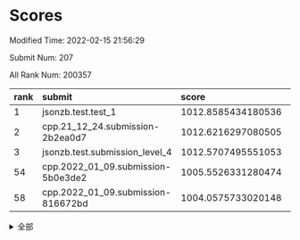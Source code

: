 # Scores

Modified Time: 2022-02-15 21:56:29

Submit Num: 207

All Rank Num: 200357

| rank |               submit               |       score        |       sigma        | pk_num |
| :--- | :--------------------------------- | :----------------- | :----------------- | :----- |
| 1    | jsonzb.test.test_1                 | 1012.8585434180536 | 0.8125143755907906 | 3868   |
| 2    | cpp.21_12_24.submission-2b2ea0d7   | 1012.6216297080505 | 0.7840668780677704 | 3872   |
| 3    | jsonzb.test.submission_level_4     | 1012.5707495551053 | 0.7966155197815814 | 3868   |
| 54   | cpp.2022_01_09.submission-5b0e3de2 | 1005.5526331280474 | 0.7186245688940162 | 3874   |
| 58   | cpp.2022_01_09.submission-816672bd | 1004.0575733020148 | 0.7158139768676741 | 3875   |


<details>
<summary>全部</summary>

| rank |                 submit                 |       score        |       sigma        | pk_num |
| :--- | :------------------------------------- | :----------------- | :----------------- | :----- |
| 1    | jsonzb.test.test_1                     | 1012.8585434180536 | 0.8125143755907906 | 3868   |
| 2    | cpp.21_12_24.submission-2b2ea0d7       | 1012.6216297080505 | 0.7840668780677704 | 3872   |
| 3    | jsonzb.test.submission_level_4         | 1012.5707495551053 | 0.7966155197815814 | 3868   |
| 4    | gobigger.level_3.submission_level_3_4  | 1012.1260343049026 | 0.7929607733136602 | 3867   |
| 5    | gobigger.level_3.submission_level_3_5  | 1011.8568892203804 | 0.8096657244211145 | 3872   |
| 6    | gobigger.level_3.submission_level_3_24 | 1011.3533053634781 | 0.7841144062588441 | 3871   |
| 7    | gobigger.level_3.submission_level_3_20 | 1011.324004591979  | 0.76367484652678   | 3872   |
| 8    | gobigger.level_3.submission_level_3_26 | 1011.3012922928817 | 0.773247585245051  | 3873   |
| 9    | gobigger.level_3.submission_level_3_31 | 1011.0342440434631 | 0.7550365798553339 | 3875   |
| 10   | gobigger.level_3.submission_level_3_30 | 1011.0281099945341 | 0.7700962143329751 | 3871   |
| 11   | gobigger.level_3.submission_level_3_35 | 1010.9775775499206 | 0.779408934040516  | 3873   |
| 12   | gobigger.level_3.submission_level_3_23 | 1010.8975857128089 | 0.7842529697276787 | 3873   |
| 13   | gobigger.level_3.submission_level_3_39 | 1010.8804273550503 | 0.7660220175634934 | 3869   |
| 14   | gobigger.level_3.submission_level_3_21 | 1010.7976958849766 | 0.7823900064767362 | 3867   |
| 15   | gobigger.level_3.submission_level_3_45 | 1010.7502112108112 | 0.7756206661686971 | 3875   |
| 16   | gobigger.level_3.submission_level_3_29 | 1010.7129580870513 | 0.7711146976239639 | 3875   |
| 17   | gobigger.level_3.submission_level_3_9  | 1010.55661701124   | 0.7708477817808194 | 3874   |
| 18   | gobigger.level_3.submission_level_3_48 | 1010.3406194247973 | 0.7684296663879375 | 3870   |
| 19   | gobigger.level_3.submission_level_3_10 | 1010.3001033212694 | 0.7713857608162719 | 3879   |
| 20   | gobigger.level_3.submission_level_3_16 | 1010.2950240229566 | 0.7515263298721498 | 3875   |
| 21   | gobigger.level_3.submission_level_3_2  | 1010.2866177630606 | 0.7530624053906743 | 3875   |
| 22   | gobigger.level_3.submission_level_3_42 | 1010.2545731256263 | 0.7379868957717461 | 3871   |
| 23   | gobigger.level_3.submission_level_3_32 | 1010.1190021389665 | 0.7532986134374282 | 3866   |
| 24   | gobigger.level_3.submission_level_3_38 | 1010.0610458393896 | 0.7881060220699427 | 3872   |
| 25   | gobigger.level_3.submission_level_3_18 | 1010.0010789401682 | 0.7666529271939875 | 3875   |
| 26   | gobigger.level_3.submission_level_3_40 | 1009.9135878487093 | 0.7579194757664841 | 3874   |
| 27   | gobigger.level_3.submission_level_3_28 | 1009.9015846208603 | 0.7678395160562526 | 3873   |
| 28   | gobigger.level_3.submission_level_3_14 | 1009.7897861653947 | 0.7618864112596764 | 3875   |
| 29   | gobigger.level_3.submission_level_3_37 | 1009.7805365206559 | 0.7502459647909515 | 3873   |
| 30   | gobigger.level_3.submission_level_3_8  | 1009.7784712302148 | 0.7609990961547445 | 3871   |
| 31   | gobigger.level_3.submission_level_3_3  | 1009.639064005341  | 0.7918807879997518 | 3868   |
| 32   | gobigger.level_3.submission_level_3_7  | 1009.5770544028722 | 0.7396677802381237 | 3873   |
| 33   | gobigger.level_3.submission_level_3_49 | 1009.5141187585551 | 0.7533741262477229 | 3870   |
| 34   | gobigger.level_3.submission_level_3_19 | 1009.4269555684763 | 0.7448899529816614 | 3871   |
| 35   | gobigger.level_3.submission_level_3_0  | 1009.3219820590007 | 0.7720435126786386 | 3872   |
| 36   | gobigger.level_3.submission_level_3_1  | 1009.2634920244234 | 0.7489973759259068 | 3870   |
| 37   | gobigger.level_3.submission_level_3_17 | 1009.248366694236  | 0.7430476032817935 | 3869   |
| 38   | gobigger.level_3.submission_level_3_12 | 1009.2431946725579 | 0.7509241118792489 | 3874   |
| 39   | gobigger.level_3.submission_level_3_46 | 1009.2343995326689 | 0.7338169034628519 | 3874   |
| 40   | gobigger.level_3.submission_level_3_15 | 1009.2271693775923 | 0.7407385018377166 | 3874   |
| 41   | gobigger.level_3.submission_level_3_43 | 1009.1439872471746 | 0.7551483399351826 | 3869   |
| 42   | gobigger.level_3.submission_level_3_47 | 1009.1109445532904 | 0.7431798668706154 | 3874   |
| 43   | gobigger.level_3.submission_level_3_11 | 1009.0869664802211 | 0.7684205286119771 | 3872   |
| 44   | gobigger.level_3.submission_level_3_34 | 1009.0596038429729 | 0.7667656494187093 | 3868   |
| 45   | gobigger.level_3.submission_level_3_44 | 1009.0061657367949 | 0.7446148416994808 | 3873   |
| 46   | gobigger.level_3.submission_level_3_6  | 1008.9888974765461 | 0.7529724550817009 | 3875   |
| 47   | gobigger.level_3.submission_level_3_25 | 1008.9384780816156 | 0.7562259837530833 | 3873   |
| 48   | gobigger.level_3.submission_level_3_41 | 1008.8170836776728 | 0.7565330740376751 | 3873   |
| 49   | gobigger.level_3.submission_level_3_22 | 1008.5374630731324 | 0.7469255888502032 | 3872   |
| 50   | gobigger.level_3.submission_level_3_36 | 1008.4668221361901 | 0.7271777035501341 | 3876   |
| 51   | gobigger.level_3.submission_level_3_13 | 1008.3637264050931 | 0.7371621821118031 | 3870   |
| 52   | gobigger.level_3.submission_level_3_27 | 1008.1120689241593 | 0.7258249675842575 | 3873   |
| 53   | gobigger.level_3.submission_level_3_33 | 1007.8654586227941 | 0.7302744415614865 | 3870   |
| 54   | cpp.2022_01_09.submission-5b0e3de2     | 1005.5526331280474 | 0.7186245688940162 | 3874   |
| 55   | gobigger.level_1.submission_level_1_48 | 1004.5870220032698 | 0.7414917331038663 | 3873   |
| 56   | gobigger.level_1.submission_level_1_36 | 1004.4453735814777 | 0.720261436787608  | 3869   |
| 57   | gobigger.level_1.submission_level_1_43 | 1004.2772204905358 | 0.7275129997460191 | 3870   |
| 58   | cpp.2022_01_09.submission-816672bd     | 1004.0575733020148 | 0.7158139768676741 | 3875   |
| 59   | gobigger.level_1.submission_level_1_31 | 1004.0302966754986 | 0.7141451536058325 | 3876   |
| 60   | gobigger.level_1.submission_level_1_21 | 1003.9568273119272 | 0.7177691703157599 | 3870   |
| 61   | gobigger.level_1.submission_level_1_20 | 1003.9376966157193 | 0.7234531567000408 | 3870   |
| 62   | gobigger.level_1.submission_level_1_13 | 1003.9252969555471 | 0.7251326354828991 | 3871   |
| 63   | gobigger.level_1.submission_level_1_9  | 1003.8863966949529 | 0.7143026625979229 | 3872   |
| 64   | gobigger.level_1.submission_level_1_34 | 1003.856188459661  | 0.7109066640975383 | 3868   |
| 65   | gobigger.level_1.submission_level_1_4  | 1003.8139460002755 | 0.717909336111155  | 3875   |
| 66   | gobigger.level_1.submission_level_1_44 | 1003.8099169438483 | 0.7200703350582488 | 3866   |
| 67   | gobigger.level_1.submission_level_1_12 | 1003.8053831542035 | 0.7221327446577278 | 3875   |
| 68   | gobigger.level_1.submission_level_1_41 | 1003.7888525158708 | 0.7111809966346276 | 3873   |
| 69   | gobigger.level_1.submission_level_1_40 | 1003.7743075210997 | 0.7070071302893582 | 3875   |
| 70   | gobigger.level_1.submission_level_1_22 | 1003.7708683871547 | 0.7195196787774136 | 3870   |
| 71   | gobigger.level_1.submission_level_1_30 | 1003.750762845282  | 0.7163967595233789 | 3874   |
| 72   | gobigger.level_1.submission_level_1_2  | 1003.7325542342417 | 0.7190397946919623 | 3874   |
| 73   | gobigger.level_1.submission_level_1_47 | 1003.6533949973189 | 0.723770731201563  | 3867   |
| 74   | gobigger.level_1.submission_level_1_8  | 1003.5602917840025 | 0.7143200285859858 | 3875   |
| 75   | gobigger.level_1.submission_level_1_1  | 1003.5342341225305 | 0.7092516365978092 | 3866   |
| 76   | gobigger.level_1.submission_level_1_5  | 1003.5326108858793 | 0.7181056219589766 | 3870   |
| 77   | gobigger.level_1.submission_level_1_33 | 1003.4782720904792 | 0.7169474479547491 | 3869   |
| 78   | gobigger.level_1.submission_level_1_3  | 1003.4462315780676 | 0.7062568338611034 | 3872   |
| 79   | gobigger.level_1.submission_level_1_35 | 1003.435862337375  | 0.7153565971839402 | 3872   |
| 80   | gobigger.level_1.submission_level_1_23 | 1003.2908625185019 | 0.7176430967946393 | 3874   |
| 81   | gobigger.level_1.submission_level_1_24 | 1003.2803061149818 | 0.7140772328365597 | 3871   |
| 82   | gobigger.level_1.submission_level_1_17 | 1003.2420465571964 | 0.7154806182600614 | 3878   |
| 83   | gobigger.level_1.submission_level_1_26 | 1003.2413597785988 | 0.7090400425538196 | 3870   |
| 84   | gobigger.level_1.submission_level_1_7  | 1003.118963344624  | 0.7071628050871601 | 3870   |
| 85   | gobigger.level_1.submission_level_1_18 | 1003.09177516278   | 0.7173595616809496 | 3872   |
| 86   | gobigger.level_1.submission_level_1_37 | 1003.0835484907236 | 0.7150566879957029 | 3865   |
| 87   | gobigger.level_1.submission_level_1_49 | 1003.0142457385919 | 0.7163479831740728 | 3870   |
| 88   | gobigger.level_1.submission_level_1_38 | 1002.9831837432534 | 0.7094917108578874 | 3873   |
| 89   | gobigger.level_1.submission_level_1_27 | 1002.9525758722313 | 0.7131508367077838 | 3869   |
| 90   | gobigger.level_1.submission_level_1_28 | 1002.7471857591347 | 0.7120281001911897 | 3876   |
| 91   | gobigger.level_1.submission_level_1_10 | 1002.7383842370305 | 0.7137240275875568 | 3873   |
| 92   | gobigger.level_1.submission_level_1_19 | 1002.7237824788447 | 0.7269708857463508 | 3872   |
| 93   | gobigger.level_1.submission_level_1_46 | 1002.6274369045046 | 0.7001293912937987 | 3873   |
| 94   | gobigger.level_1.submission_level_1_45 | 1002.5933568131286 | 0.7002741750155116 | 3878   |
| 95   | gobigger.level_1.submission_level_1_15 | 1002.4969971842742 | 0.7101756700968437 | 3871   |
| 96   | gobigger.level_1.submission_level_1_16 | 1002.4617188315499 | 0.7175583710949907 | 3873   |
| 97   | gobigger.level_1.submission_level_1_25 | 1002.3572775958763 | 0.705867977094479  | 3870   |
| 98   | gobigger.level_1.submission_level_1_6  | 1002.2804240846906 | 0.713522812044645  | 3867   |
| 99   | gobigger.level_1.submission_level_1_0  | 1002.2404671807988 | 0.7087873033130765 | 3874   |
| 100  | gobigger.level_1.submission_level_1_11 | 1002.1597600923872 | 0.7121414900146769 | 3871   |
| 101  | gobigger.level_1.submission_level_1_39 | 1002.1352945077268 | 0.7171621560573214 | 3875   |
| 102  | gobigger.level_1.submission_level_1_14 | 1002.1131796157724 | 0.7118887712073104 | 3876   |
| 103  | gobigger.level_1.submission_level_1_32 | 1001.9102219251704 | 0.7150941039935289 | 3872   |
| 104  | gobigger.level_1.submission_level_1_29 | 1001.5199697601247 | 0.7161310502910584 | 3874   |
| 105  | gobigger.level_1.submission_level_1_42 | 1001.2158245399436 | 0.7198905523940587 | 3872   |
| 106  | gobigger.random.submission_random_25   | 997.3487978036561  | 0.7131637919774824 | 3866   |
| 107  | gobigger.random.submission_random_11   | 997.2269332338293  | 0.7288411081593233 | 3873   |
| 108  | gobigger.random.submission_random_47   | 997.1525495177403  | 0.7167918260794396 | 3871   |
| 109  | gobigger.random.submission_random_42   | 997.1207824624483  | 0.6990742405121144 | 3870   |
| 110  | gobigger.random.submission_random_48   | 997.0930533989848  | 0.6999894262946665 | 3869   |
| 111  | gobigger.random.submission_random_16   | 996.8481303345607  | 0.7070354048889563 | 3870   |
| 112  | gobigger.random.submission_random_29   | 996.8049151133152  | 0.7010967770737031 | 3868   |
| 113  | gobigger.random.submission_random_13   | 996.6614522606448  | 0.7027252610054544 | 3871   |
| 114  | gobigger.random.submission_random_41   | 996.6545187719139  | 0.7176618944912151 | 3873   |
| 115  | gobigger.random.submission_random_4    | 996.6367890263535  | 0.7004013783351314 | 3874   |
| 116  | gobigger.random.submission_random_12   | 996.5082916144994  | 0.7057686905421104 | 3868   |
| 117  | gobigger.random.submission_random_17   | 996.455005190823   | 0.7114228593461763 | 3876   |
| 118  | gobigger.random.submission_random_24   | 996.4434053650677  | 0.7176908652033515 | 3871   |
| 119  | gobigger.random.submission_random_10   | 996.4341662514545  | 0.7000345588335162 | 3874   |
| 120  | gobigger.random.submission_random_32   | 996.3960541479335  | 0.7129958843212756 | 3872   |
| 121  | gobigger.random.submission_random_8    | 996.3373276236355  | 0.7036093680808345 | 3871   |
| 122  | gobigger.random.submission_random_37   | 996.3361172377511  | 0.7045801273668736 | 3874   |
| 123  | gobigger.random.submission_random_3    | 996.2829918446099  | 0.7081333199134241 | 3874   |
| 124  | gobigger.random.submission_random_38   | 996.2491842951357  | 0.7101717144277462 | 3874   |
| 125  | gobigger.random.submission_random_40   | 996.23295150009    | 0.6984103166488286 | 3872   |
| 126  | gobigger.random.submission_random_0    | 996.2245424810004  | 0.7113662659576715 | 3869   |
| 127  | gobigger.random.submission_random_31   | 996.2052543627146  | 0.7045214272912169 | 3865   |
| 128  | gobigger.random.submission_random_23   | 996.197802746193   | 0.7115711876018038 | 3869   |
| 129  | gobigger.random.submission_random_26   | 996.1178775036146  | 0.7269214110223636 | 3874   |
| 130  | gobigger.random.submission_random_14   | 996.1012408311378  | 0.7072166370582821 | 3868   |
| 131  | gobigger.random.submission_random_34   | 996.0910422454132  | 0.7093034363610833 | 3878   |
| 132  | gobigger.random.submission_random_21   | 996.0564963599021  | 0.7134658207477008 | 3867   |
| 133  | gobigger.random.submission_random_5    | 996.0515089445867  | 0.71498453216998   | 3870   |
| 134  | gobigger.random.submission_random_33   | 995.9917128641263  | 0.7219628818369559 | 3875   |
| 135  | gobigger.random.submission_random_9    | 995.914287169049   | 0.720316815716829  | 3869   |
| 136  | gobigger.random.submission_random_2    | 995.8518774282949  | 0.7073137566342601 | 3869   |
| 137  | gobigger.random.submission_random_36   | 995.8436481862318  | 0.7257045579931727 | 3865   |
| 138  | gobigger.random.submission_random_30   | 995.8112225696707  | 0.7124432005922307 | 3869   |
| 139  | gobigger.random.submission_random_43   | 995.8111265062631  | 0.7080831103730195 | 3873   |
| 140  | gobigger.random.submission_random_15   | 995.8040502226875  | 0.7157427835817847 | 3875   |
| 141  | gobigger.random.submission_random_28   | 995.7656145400492  | 0.7060558708705198 | 3872   |
| 142  | gobigger.random.submission_random_18   | 995.6386217778077  | 0.7130120066115538 | 3873   |
| 143  | gobigger.random.submission_random_46   | 995.6221342184169  | 0.7100755169988329 | 3861   |
| 144  | gobigger.random.submission_random_7    | 995.5775397812993  | 0.7192764090998328 | 3872   |
| 145  | gobigger.random.submission_random_6    | 995.4949701779341  | 0.6981694106781317 | 3871   |
| 146  | gobigger.random.submission_random_27   | 995.4174432045273  | 0.7082577282779212 | 3871   |
| 147  | gobigger.random.submission_random_49   | 995.3844796200152  | 0.7091199143452462 | 3872   |
| 148  | gobigger.random.submission_random_39   | 995.2912661462544  | 0.713922196974981  | 3871   |
| 149  | gobigger.random.submission_random_1    | 995.282551443034   | 0.717566184744181  | 3869   |
| 150  | gobigger.random.submission_random_44   | 995.1343992397523  | 0.7072615738779868 | 3873   |
| 151  | gobigger.random.submission_random_19   | 995.0057022121315  | 0.71413339202872   | 3870   |
| 152  | gobigger.random.submission_random_35   | 994.875817443062   | 0.711982661745131  | 3864   |
| 153  | gobigger.random.submission_random_45   | 994.8424379320898  | 0.7163779214085276 | 3875   |
| 154  | gobigger.random.submission_random_20   | 994.7255994889267  | 0.7132696471116807 | 3872   |
| 155  | gobigger.random.submission_random_22   | 994.6617591512119  | 0.7161896616965281 | 3876   |
| 156  | gobigger.level_2.submission_level_2_39 | 994.615380070306   | 0.7228395311046141 | 3872   |
| 157  | gobigger.level_2.submission_level_2_31 | 994.359669636461   | 0.7301132307624998 | 3872   |
| 158  | gobigger.level_2.submission_level_2_1  | 994.3367845457858  | 0.7183737514337112 | 3869   |
| 159  | gobigger.level_2.submission_level_2_2  | 993.512133650515   | 0.7242679115147794 | 3867   |
| 160  | gobigger.level_2.submission_level_2_9  | 993.4032409986046  | 0.7438994626061267 | 3869   |
| 161  | gobigger.level_2.submission_level_2_18 | 993.3794734713309  | 0.733784455212136  | 3873   |
| 162  | gobigger.level_2.submission_level_2_27 | 993.3170775265569  | 0.7354014184107006 | 3871   |
| 163  | gobigger.level_2.submission_level_2_30 | 993.2996855218485  | 0.7371940282465762 | 3870   |
| 164  | gobigger.level_2.submission_level_2_44 | 993.2600771164357  | 0.744712555509533  | 3873   |
| 165  | gobigger.level_2.submission_level_2_37 | 993.2301481108346  | 0.7527631512932322 | 3877   |
| 166  | gobigger.level_2.submission_level_2_34 | 993.0631040825518  | 0.7365828804459603 | 3873   |
| 167  | gobigger.level_2.submission_level_2_6  | 993.05457712444    | 0.734910218752996  | 3876   |
| 168  | gobigger.level_2.submission_level_2_33 | 992.9542528666392  | 0.7490460912369475 | 3872   |
| 169  | gobigger.level_2.submission_level_2_23 | 992.9150299356787  | 0.7439009778128186 | 3876   |
| 170  | gobigger.level_2.submission_level_2_4  | 992.8080966927549  | 0.7342900925931642 | 3872   |
| 171  | gobigger.level_2.submission_level_2_45 | 992.7449069225945  | 0.7358703294964619 | 3869   |
| 172  | gobigger.level_2.submission_level_2_38 | 992.6715348012762  | 0.7328479484907835 | 3874   |
| 173  | gobigger.level_2.submission_level_2_49 | 992.6565276538521  | 0.7276625701204215 | 3873   |
| 174  | gobigger.level_2.submission_level_2_21 | 992.5383549421155  | 0.7505449045381924 | 3872   |
| 175  | gobigger.level_2.submission_level_2_22 | 992.5253653363594  | 0.7385874444777906 | 3872   |
| 176  | gobigger.level_2.submission_level_2_15 | 992.5005141809496  | 0.7502243828592974 | 3871   |
| 177  | gobigger.level_2.submission_level_2_26 | 992.4816437605457  | 0.7461340382359883 | 3869   |
| 178  | gobigger.level_2.submission_level_2_36 | 992.3699521343328  | 0.7468942565727884 | 3872   |
| 179  | gobigger.level_2.submission_level_2_24 | 992.2953636368     | 0.7408834997632349 | 3867   |
| 180  | gobigger.level_2.submission_level_2_16 | 992.2850493900348  | 0.7309996211478591 | 3869   |
| 181  | gobigger.level_2.submission_level_2_13 | 992.1860627386786  | 0.7360876073266941 | 3872   |
| 182  | gobigger.level_2.submission_level_2_32 | 992.1418515718563  | 0.7349936606587655 | 3870   |
| 183  | gobigger.level_2.submission_level_2_7  | 992.1223861604846  | 0.7474126956714506 | 3872   |
| 184  | gobigger.level_2.submission_level_2_29 | 992.003139392878   | 0.753996147593173  | 3871   |
| 185  | gobigger.level_2.submission_level_2_46 | 991.9015662991116  | 0.7665501850622732 | 3875   |
| 186  | gobigger.level_2.submission_level_2_10 | 991.7734056032751  | 0.7787159427410751 | 3869   |
| 187  | gobigger.level_2.submission_level_2_48 | 991.6856924646603  | 0.7645640873036519 | 3874   |
| 188  | gobigger.level_2.submission_level_2_8  | 991.6119501506276  | 0.7398296679464323 | 3872   |
| 189  | gobigger.level_2.submission_level_2_40 | 991.533344626636   | 0.7275875350053493 | 3871   |
| 190  | gobigger.level_2.submission_level_2_47 | 991.4599216859843  | 0.7484881847939464 | 3870   |
| 191  | gobigger.level_2.submission_level_2_19 | 991.4255336211456  | 0.7381762269206187 | 3869   |
| 192  | gobigger.level_2.submission_level_2_17 | 991.2988260045876  | 0.7748167202732517 | 3875   |
| 193  | gobigger.level_2.submission_level_2_25 | 991.2432984560071  | 0.7437583282396429 | 3878   |
| 194  | gobigger.level_2.submission_level_2_12 | 991.2003977127629  | 0.7516715113122896 | 3873   |
| 195  | gobigger.level_2.submission_level_2_11 | 991.1565661198404  | 0.7561958919830017 | 3870   |
| 196  | gobigger.level_2.submission_level_2_14 | 991.052289212123   | 0.7574125791274239 | 3874   |
| 197  | gobigger.level_2.submission_level_2_28 | 991.0380856193108  | 0.7531525106215898 | 3874   |
| 198  | gobigger.level_2.submission_level_2_42 | 990.9441203866531  | 0.758729597186492  | 3872   |
| 199  | gobigger.level_2.submission_level_2_5  | 990.791450276822   | 0.7514640079811511 | 3871   |
| 200  | gobigger.level_2.submission_level_2_35 | 990.7422136462965  | 0.7698963303295999 | 3872   |
| 201  | gobigger.level_2.submission_level_2_3  | 990.6428896186363  | 0.7626462884530285 | 3876   |
| 202  | gobigger.level_2.submission_level_2_43 | 990.5923650725999  | 0.7556262931395995 | 3869   |
| 203  | gobigger.level_2.submission_level_2_0  | 990.1487580368058  | 0.781500854311891  | 3867   |
| 204  | gobigger.level_2.submission_level_2_20 | 990.0631033043345  | 0.7555970677917428 | 3871   |
| 205  | gobigger.level_2.submission_level_2_41 | 989.4452967298533  | 0.7851808717949766 | 3876   |
| 206  | gobigger.none.submission_none_1        | 979.6041821490446  | 1.2516502176746185 | 3863   |
| 207  | gobigger.none.submission_none_0        | 976.4747143255142  | 1.4454432446822452 | 3870   |

</details>